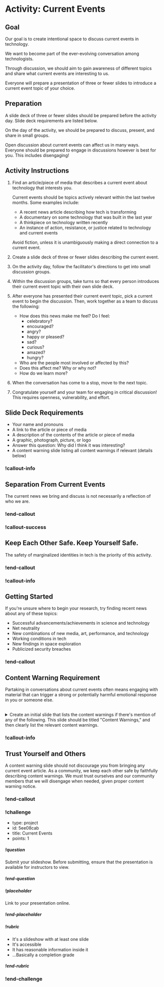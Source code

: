 # Activity: Current Events

## Goal

Our goal is to create intentional space to discuss current events in technology.

We want to become part of the ever-evolving conversation among technologists.

Through discussion, we should aim to gain awareness of different topics and share what current events are interesting to us.

Everyone will prepare a presentation of three or fewer slides to introduce a current event topic of your choice.

## Preparation

A slide deck of three or fewer slides should be prepared before the activity day. Slide deck requirements are listed below.

On the day of the activity, we should be prepared to discuss, present, and share in small groups.

Open discussion about current events can affect us in many ways. Everyone should be prepared to engage in discussions however is best for you. This includes disengaging!

## Activity Instructions

1. Find an article/piece of media that describes a current event about technology that interests you.

   Current events should be topics actively relevant within the last twelve months. Some examples include:

   - A recent news article describing how tech is transforming
   - A documentary on some technology that was built in the last year
   - A thinkpiece on technology written recently
   - An instance of action, resistance, or justice related to technology and current events

   Avoid fiction, unless it is unambiguously making a direct connection to a current event.

2. Create a slide deck of three or fewer slides describing the current event.

3. On the activity day, follow the facilitator's directions to get into small discussion groups.

4. Within the discussion groups, take turns so that every person introduces their current event topic with their own slide deck.

5. After everyone has presented their current event topic, pick a current event to begin the discussion. Then, work together as a team to discuss the following:

   - How does this news make me feel? Do I feel:
     - celebratory?
     - encouraged?
     - angry?
     - happy or pleased?
     - sad?
     - curious?
     - amazed?
     - hungry?
   - Who are the people most involved or affected by this?
   - Does this affect me? Why or why not?
   - How do we learn more?

6. When the conversation has come to a stop, move to the next topic.

7. Congratulate yourself and your team for engaging in critical discussion! This requires openness, vulnerability, and effort.

## Slide Deck Requirements

- Your name and pronouns
- A link to the article or piece of media
- A description of the contents of the article or piece of media
- A graphic, photograph, picture, or logo
- Answer this question: Why did I think it was interesting?
- A content warning slide listing all content warnings if relevant (details below)

### !callout-info

## Separation From Current Events

The current news we bring and discuss is not necessarily a reflection of who we are.

### !end-callout

### !callout-success

## Keep Each Other Safe. Keep Yourself Safe.

The safety of marginalized identities in tech is the priority of this activity.

### !end-callout

### !callout-info

## Getting Started

If you're unsure where to begin your research, try finding recent news about any of these topics:

- Successful advancements/achievements in science and technology
- Net neutrality
- New combinations of new media, art, performance, and technology
- Working conditions in tech
- New findings in space exploration
- Publicized security breaches

### !end-callout

## Content Warning Requirement

Partaking in conversations about current events often means engaging with material that can trigger a strong or potentially harmful emotional response in you or someone else.

<br/>

<details>

<summary>Create an initial slide that lists the content warnings if there's mention of any of the following. This slide should be titled "Content Warnings," and then clearly list the relevant content warnings.</summary>

- Rape or sexual assault
- Abuse (physical, mental, emotional, verbal, sexual)
- Child abuse or pedophilia
- Animal cruelty or animal death
- Self-injurious behavior (self-harm, eating disorders, etc.)
- Suicide
- Excessive or gratuitous violence
- Needles
- Depiction of pornography (including child pornography)
- Incest (including any and all elements of romantic or sexual relationships between family, tonal in theme, thought, or activity)
- Kidnapping (forceful deprivation of, or disregard for, personal autonomy)
- Miscarriages or abortion
- Mental illness

</details>

### !callout-info

## Trust Yourself and Others

A content warning slide should not discourage you from bringing any current event article. As a community, we keep each other safe by faithfully describing content warnings. We must trust ourselves and our community members that we will disengage when needed, given proper content warning notice.

### !end-callout

### !challenge

* type: project
* id: 5ee08cab
* title: Current Events
* points: 1

##### !question

Submit your slideshow. Before submitting, ensure that the presentation is available for instructors to view.

##### !end-question

##### !placeholder

Link to your presentation online.

##### !end-placeholder

##### !rubric

* It's a slideshow with at least one slide
* It's accessible
* It has reasonable information inside it
* ...Basically a completion grade

##### !end-rubric

### !end-challenge
